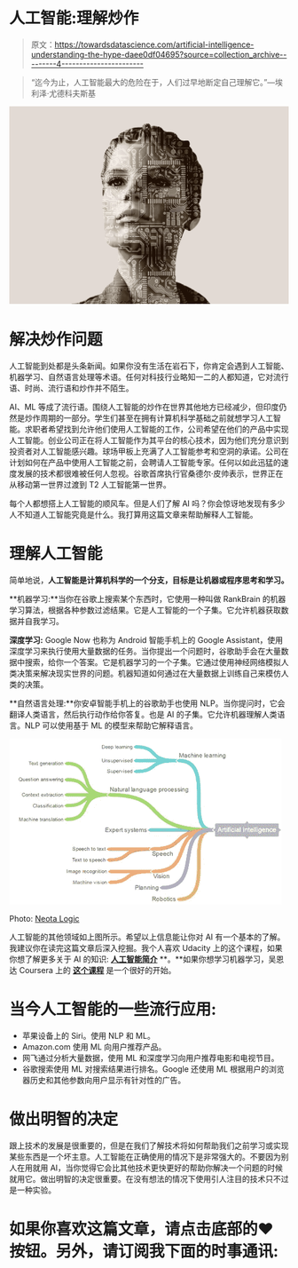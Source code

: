# 人工智能:理解炒作

> 原文：<https://towardsdatascience.com/artificial-intelligence-understanding-the-hype-daee0df04695?source=collection_archive---------4----------------------->

> “迄今为止，人工智能最大的危险在于，人们过早地断定自己理解它。”—埃利泽·尤德科夫斯基

![](img/b02bdda38b785b3cb3a0235b0b216afb.png)

# **解决炒作问题**

人工智能到处都是头条新闻。如果你没有生活在岩石下，你肯定会遇到人工智能、机器学习、自然语言处理等术语。任何对科技行业略知一二的人都知道，它对流行语、时尚、流行语和炒作并不陌生。

AI、ML 等成了流行语。围绕人工智能的炒作在世界其他地方已经减少，但印度仍然是炒作周期的一部分。学生们甚至在拥有计算机科学基础之前就想学习人工智能。求职者希望找到允许他们使用人工智能的工作，公司希望在他们的产品中实现人工智能。创业公司正在将人工智能作为其平台的核心技术，因为他们充分意识到投资者对人工智能感兴趣。球场甲板上充满了人工智能参考和空洞的承诺。公司在计划如何在产品中使用人工智能之前，会聘请人工智能专家。任何以如此迅猛的速度发展的技术都很难被任何人忽视。谷歌首席执行官桑德尔·皮帅表示，世界正在从移动第一世界过渡到 T2 人工智能第一世界。

每个人都想搭上人工智能的顺风车。但是人们了解 AI 吗？你会惊讶地发现有多少人不知道人工智能究竟是什么。我打算用这篇文章来帮助解释人工智能。

# 理解人工智能

简单地说，**人工智能是计算机科学的一个分支，目标是让机器或程序思考和学习。**

**机器学习:**当你在谷歌上搜索某个东西时，它使用一种叫做 RankBrain 的机器学习算法，根据各种参数过滤结果。它是人工智能的一个子集。它允许机器获取数据并自我学习。

**深度学习:** Google Now 也称为 Android 智能手机上的 Google Assistant，使用深度学习来执行使用大量数据的任务。当你提出一个问题时，谷歌助手会在大量数据中搜索，给你一个答案。它是机器学习的一个子集。它通过使用神经网络模拟人类决策来解决现实世界的问题。机器知道如何通过在大量数据上训练自己来模仿人类的决策。

**自然语言处理:**你安卓智能手机上的谷歌助手也使用 NLP。当你提问时，它会翻译人类语言，然后执行动作给你答复。也是 AI 的子集。它允许机器理解人类语言。NLP 可以使用基于 ML 的模型来帮助它解释语言。

![](img/f5629c250a05a5dcf9ba4124772c72c4.png)

Photo: [Neota Logic](http://neotalogic.com)

人工智能的其他领域如上图所示。希望以上信息能让你对 AI 有一个基本的了解。我建议你在读完这篇文章后深入挖掘。我个人喜欢 Udacity 上的这个课程，如果你想了解更多关于 AI 的知识: [**人工智能简介**](https://in.udacity.com/course/intro-to-artificial-intelligence--cs271/) **。**如果你想学习机器学习，吴恩达 Coursera 上的 [**这个课程**](https://www.coursera.org/learn/machine-learning) 是一个很好的开始。

# 当今人工智能的一些流行应用:

*   苹果设备上的 Siri。使用 NLP 和 ML。
*   Amazon.com 使用 ML 向用户推荐产品。
*   网飞通过分析大量数据，使用 ML 和深度学习向用户推荐电影和电视节目。
*   谷歌搜索使用 ML 对搜索结果进行排名。Google 还使用 ML 根据用户的浏览器历史和其他参数向用户显示有针对性的广告。

# 做出明智的决定

跟上技术的发展是很重要的，但是在我们了解技术将如何帮助我们之前学习或实现某些东西是一个坏主意。人工智能在正确使用的情况下是非常强大的。不要因为别人在用就用 AI，当你觉得它会比其他技术更快更好的帮助你解决一个问题的时候就用它。做出明智的决定很重要。在没有想法的情况下使用引人注目的技术只不过是一种实验。

# 如果你喜欢这篇文章，请点击底部的♥按钮。另外，请订阅我下面的时事通讯: